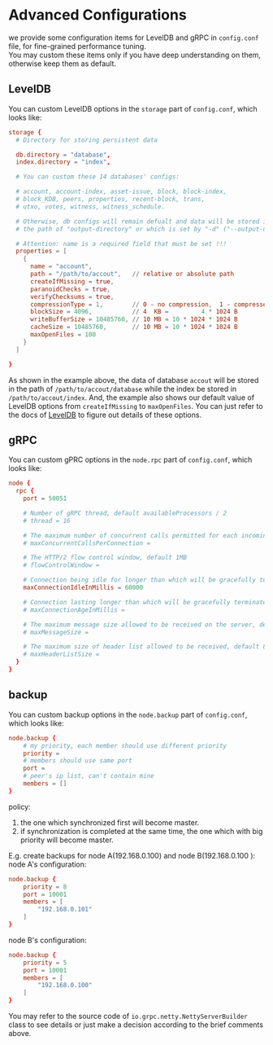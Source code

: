 # Advanced Configurations

we provide some configuration items for LevelDB and gRPC in `config.conf` file, for fine-grained performance tuning.   
You may custom these items only if you have deep understanding on them, otherwise keep them as default.

## LevelDB

You can custom LevelDB options in the `storage` part of `config.conf`, which looks like:

```conf
storage {
  # Directory for storing persistent data

  db.directory = "database",
  index.directory = "index",

  # You can custom these 14 databases' configs:

  # account, account-index, asset-issue, block, block-index,
  # block_KDB, peers, properties, recent-block, trans,
  # utxo, votes, witness, witness_schedule.

  # Otherwise, db configs will remain defualt and data will be stored in
  # the path of "output-directory" or which is set by "-d" ("--output-directory").

  # Attention: name is a required field that must be set !!!
  properties = [
    {
      name = "account",
      path = "/path/to/accout",   // relative or absolute path
      createIfMissing = true,
      paranoidChecks = true,
      verifyChecksums = true,
      compressionType = 1,        // 0 - no compression,  1 - compressed with snappy
      blockSize = 4096,           // 4  KB =         4 * 1024 B
      writeBufferSize = 10485760, // 10 MB = 10 * 1024 * 1024 B
      cacheSize = 10485760,       // 10 MB = 10 * 1024 * 1024 B
      maxOpenFiles = 100
    }
  ]

}

```

As shown in the example above, the data of database `accout` will be stored in the path of `/path/to/accout/database` while the index be stored in `/path/to/accout/index`. And, the example also shows our default value of LevelDB options from `createIfMissing` to `maxOpenFiles`. You can just refer to the docs of [LevelDB](https://github.com/google/leveldb/blob/master/doc/index.md#performance) to figure out details of these options.

## gRPC

You can custom gPRC options in the `node.rpc` part of `config.conf`, which looks like:

```conf
node {
  rpc {
    port = 50051

    # Number of gRPC thread, default availableProcessors / 2
    # thread = 16

    # The maximum number of concurrent calls permitted for each incoming connection
    # maxConcurrentCallsPerConnection =

    # The HTTP/2 flow control window, default 1MB
    # flowControlWindow =

    # Connection being idle for longer than which will be gracefully terminated
    maxConnectionIdleInMillis = 60000

    # Connection lasting longer than which will be gracefully terminated
    # maxConnectionAgeInMillis =

    # The maximum message size allowed to be received on the server, default 4MB
    # maxMessageSize =

    # The maximum size of header list allowed to be received, default 8192
    # maxHeaderListSize =
  }
}
```

## backup

You can custom backup options in the `node.backup` part of `config.conf`, which looks like:

```conf
node.backup {
    # my priority, each member should use different priority
    priority = 
    # members should use same port
    port = 
    # peer's ip list, can't contain mine
    members = []
}
```

policy:

1. the one which synchronized first will become master.
2. if synchronization is completed at the same time, the one which with big priority will become master.

E.g. create backups for node A(192.168.0.100) and node B(192.168.0.100 ):
node A's configuration:

```conf
node.backup {
    priority = 8 
    port = 10001
    members = [
        "192.168.0.101"
    ]
}
```

node B's configuration:

```conf
node.backup {
    priority = 5
    port = 10001
    members = [
        "192.168.0.100"
    ]
}
```

You may refer to the source code of `io.grpc.netty.NettyServerBuilder` class to see details or just make a decision according to the brief comments above.  

